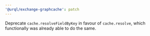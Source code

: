 ```yaml
---
'@urql/exchange-graphcache': patch
---
```


Deprecate `cache.resolveFieldByKey` in favour of `cache.resolve`, which functionally was already able to do the same.
